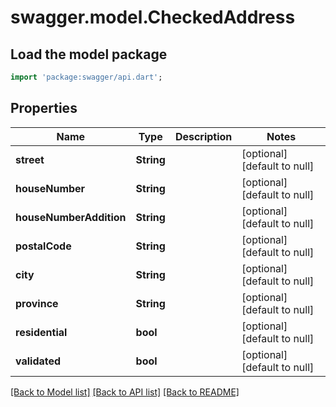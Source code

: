 # swagger.model.CheckedAddress

## Load the model package
```dart
import 'package:swagger/api.dart';
```

## Properties
Name | Type | Description | Notes
------------ | ------------- | ------------- | -------------
**street** | **String** |  | [optional] [default to null]
**houseNumber** | **String** |  | [optional] [default to null]
**houseNumberAddition** | **String** |  | [optional] [default to null]
**postalCode** | **String** |  | [optional] [default to null]
**city** | **String** |  | [optional] [default to null]
**province** | **String** |  | [optional] [default to null]
**residential** | **bool** |  | [optional] [default to null]
**validated** | **bool** |  | [optional] [default to null]

[[Back to Model list]](../README.md#documentation-for-models) [[Back to API list]](../README.md#documentation-for-api-endpoints) [[Back to README]](../README.md)


